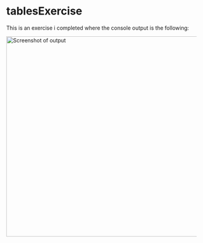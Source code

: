 # tablesExercise

This is an exercise i completed where the console output is the following:

<img width="530" alt="Screenshot of output" src="https://user-images.githubusercontent.com/101064015/197681316-c1f3b36f-a325-4fc2-854b-884e01781de3.png">
